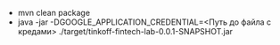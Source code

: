 * mvn clean package
* java -jar -DGOOGLE_APPLICATION_CREDENTIAL=<Путь до файла с кредами> ./target/tinkoff-fintech-lab-0.0.1-SNAPSHOT.jar
